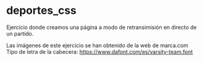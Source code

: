 # deportes_css

Ejercicio donde creamos una página a modo de retransimisión en directo de un partido.

Las imágenes de este ejercicio se han obtenido de la web de marca.com
Tipo de letra de la cabecera: https://www.dafont.com/es/varsity-team.font
